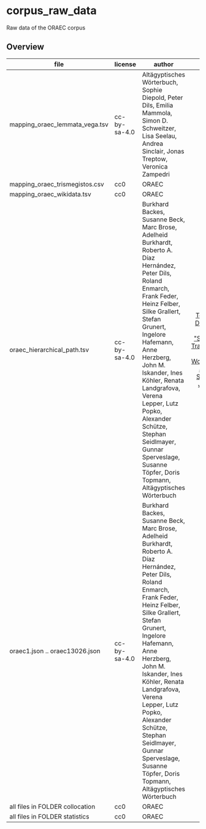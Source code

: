# corpus_raw_data
Raw data of the ORAEC corpus

## Overview

| file | license | author | source |
| ------------- | ------------- | ------------- |:-------------:|
| mapping_oraec_lemmata_vega.tsv | cc-by-sa-4.0 | Altägyptisches Wörterbuch, Sophie Diepold, Peter Dils, Emilia Mammola, Simon D. Schweitzer, Lisa Seelau, Andrea Sinclair, Jonas Treptow, Veronica Zampedri | [TLA](https://thesaurus-linguae-aegyptiae.de) |
| mapping_oraec_trismegistos.csv | cc0 | ORAEC | |
| mapping_oraec_wikidata.tsv | cc0 | ORAEC | |
| oraec_hierarchical_path.tsv | cc-by-sa-4.0 | Burkhard Backes, Susanne Beck, Marc Brose, Adelheid Burkhardt, Roberto A. Díaz Hernández, Peter Dils, Roland Enmarch, Frank Feder, Heinz Felber, Silke Grallert, Stefan Grunert, Ingelore Hafemann, Anne Herzberg, John M. Iskander, Ines Köhler, Renata Landgrafova, Verena Lepper, Lutz Popko, Alexander Schütze, Stephan Seidlmayer, Gunnar Sperveslage, Susanne Töpfer, Doris Topmann, Altägyptisches Wörterbuch | [Teilauszug der Datenbank des Vorhabens "Strukturen und Transformationen des Wortschatzes der ägyptischen Sprache" vom Januar 2018](https://nbn-resolving.org/urn:nbn:de:kobv:b4-opus4-29190) |
| oraec1.json .. oraec13026.json | cc-by-sa-4.0 | Burkhard Backes, Susanne Beck, Marc Brose, Adelheid Burkhardt, Roberto A. Díaz Hernández, Peter Dils, Roland Enmarch, Frank Feder, Heinz Felber, Silke Grallert, Stefan Grunert, Ingelore Hafemann, Anne Herzberg, John M. Iskander, Ines Köhler, Renata Landgrafova, Verena Lepper, Lutz Popko, Alexander Schütze, Stephan Seidlmayer, Gunnar Sperveslage, Susanne Töpfer, Doris Topmann, Altägyptisches Wörterbuch | [AED](https://simondschweitzer.github.io/aed/), [AES](https://github.com/simondschweitzer/aes) |
| all files in FOLDER collocation | cc0 | ORAEC | |
| all files in FOLDER statistics | cc0 | ORAEC | |
